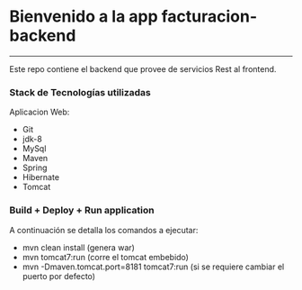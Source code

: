 # Bienvenido a la app facturacion-backend 
-----------------------------------
Este repo contiene el backend que provee de servicios Rest al frontend.

### Stack de Tecnologías utilizadas
Aplicacion Web:

* Git
* jdk-8
* MySql
* Maven
* Spring
* Hibernate
* Tomcat

### Build + Deploy + Run application
A continuación se detalla los comandos a ejecutar:

* mvn clean install (genera war)
* mvn tomcat7:run (corre el tomcat embebido)
* mvn -Dmaven.tomcat.port=8181 tomcat7:run (si se requiere cambiar el puerto por defecto)
